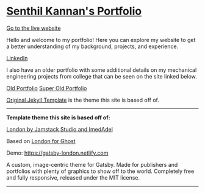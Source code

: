 # [Senthil Kannan's Portfolio](https://spk2dc.github.io/)

[Go to the live website](https://spk2dc.github.io/)

Hello and welcome to my portfolio! Here you can explore my website to get a better understanding of my background, projects, and experience.

[LinkedIn](https://www.linkedin.com/in/spk2dc/)

I also have an older portfolio with some additional details on my mechanical engineering projects from college that can be seen on the site linked below.

[Old Portfolio](https://spk2dc.github.io/portfolio)
[Super Old Portfolio](https://spk2dc.wixsite.com/portfolio)

[Original Jekyll Template](https://aksakalli.github.io/jekyll-doc-theme/) is the theme this site is based off of.

---

**Template theme this site is based off of:**

[London by Jamstack Studio and ImedAdel](https://github.com/ImedAdel/gatsby-london)

Based on [London for Ghost](https://github.com/TryGhost/London)

Demo: https://gatsby-london.netlify.com

A custom, image-centric theme for Gatsby. Made for publishers and portfolios with plenty of graphics to show off to the world. Completely free and fully responsive, released under the MIT license.

---

